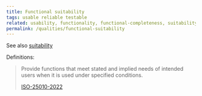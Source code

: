 ```yaml
---
title: Functional suitability
tags: usable reliable testable
related: usability, functionality, functional-completeness, suitability
permalink: /qualities/functional-suitability
---
```


See also [suitability](/qualities/suitability)

Definitions:

>Provide functions that meet stated and implied needs of intended users when it is used under specified conditions.
>
>[ISO-25010-2022](/references/#iso-25050-2022)

